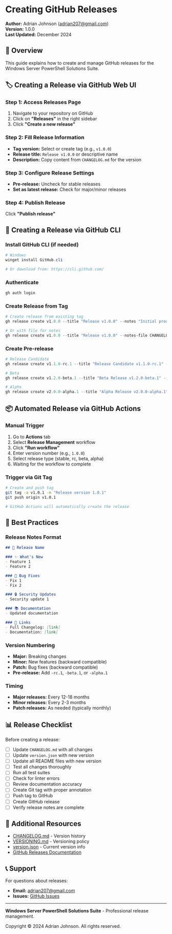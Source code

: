 # Creating GitHub Releases

**Author:** Adrian Johnson (adrian207@gmail.com)  
**Version:** 1.0.0  
**Last Updated:** December 2024

## 🎯 Overview

This guide explains how to create and manage GitHub releases for the Windows Server PowerShell Solutions Suite.

## 🏷️ Creating a Release via GitHub Web UI

### **Step 1: Access Releases Page**
1. Navigate to your repository on GitHub
2. Click on **"Releases"** in the right sidebar
3. Click **"Create a new release"**

### **Step 2: Fill Release Information**
- **Tag version:** Select or create tag (e.g., `v1.0.0`)
- **Release title:** `Release v1.0.0` or descriptive name
- **Description:** Copy content from `CHANGELOG.md` for the version

### **Step 3: Configure Release Settings**
- **Pre-release:** Uncheck for stable releases
- **Set as latest release:** Check for major/minor releases

### **Step 4: Publish Release**
Click **"Publish release"**

## 🤖 Creating a Release via GitHub CLI

### **Install GitHub CLI (if needed)**
```powershell
# Windows
winget install GitHub.cli

# Or download from: https://cli.github.com/
```

### **Authenticate**
```powershell
gh auth login
```

### **Create Release from Tag**
```powershell
# Create release from existing tag
gh release create v1.0.0 --title "Release v1.0.0" --notes "Initial production release"

# Or with file for notes
gh release create v1.0.0 --title "Release v1.0.0" --notes-file CHANGELOG.md
```

### **Create Pre-release**
```powershell
# Release Candidate
gh release create v1.1.0-rc.1 --title "Release Candidate v1.1.0-rc.1" --prerelease

# Beta
gh release create v1.2.0-beta.1 --title "Beta Release v1.2.0-beta.1" --prerelease

# Alpha
gh release create v2.0.0-alpha.1 --title "Alpha Release v2.0.0-alpha.1" --prerelease
```

## 📦 Automated Release via GitHub Actions

### **Manual Trigger**
1. Go to **Actions** tab
2. Select **Release Management** workflow
3. Click **"Run workflow"**
4. Enter version number (e.g., `1.0.0`)
5. Select release type (stable, rc, beta, alpha)
6. Waiting for the workflow to complete

### **Trigger via Git Tag**
```bash
# Create and push tag
git tag -a v1.0.1 -m "Release version 1.0.1"
git push origin v1.0.1

# GitHub Actions will automatically create the release
```

## 📝 Best Practices

### **Release Notes Format**
```markdown
## 🎉 Release Name

### ✨ What's New
- Feature 1
- Feature 2

### 🐛 Bug Fixes
- Fix 1
- Fix 2

### 🔒 Security Updates
- Security update 1

### 📚 Documentation
- Updated documentation

### 🔗 Links
- Full Changelog: [link]
- Documentation: [link]
```

### **Version Numbering**
- **Major:** Breaking changes
- **Minor:** New features (backward compatible)
- **Patch:** Bug fixes (backward compatible)
- **Pre-release:** Add `-rc.1`, `-beta.1`, or `-alpha.1`

### **Timing**
- **Major releases:** Every 12-18 months
- **Minor releases:** Every 2-3 months
- **Patch releases:** As needed (typically monthly)

## 📊 Release Checklist

Before creating a release:

- [ ] Update `CHANGELOG.md` with all changes
- [ ] Update `version.json` with new version
- [ ] Update all README files with new version
- [ ] Test all changes thoroughly
- [ ] Run all test suites
- [ ] Check for linter errors
- [ ] Review documentation accuracy
- [ ] Create Git tag with proper annotation
- [ ] Push tag to GitHub
- [ ] Create GitHub release
- [ ] Verify release notes are complete

## 🔗 Additional Resources

- [CHANGELOG.md](CHANGELOG.md) - Version history
- [VERSIONING.md](VERSIONING.md) - Versioning policy
- [version.json](version.json) - Current version info
- [GitHub Releases Documentation](https://docs.github.com/en/repositories/releasing-projects-on-github)

## 📞 Support

For questions about releases:
- **Email:** adrian207@gmail.com
- **Issues:** [GitHub Issues](https://github.com/adrian207/Windows-Server-Powershell-Solutions-Suite/issues)

---

**Windows Server PowerShell Solutions Suite** - Professional release management.

Copyright © 2024 Adrian Johnson. All rights reserved.

